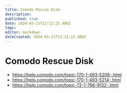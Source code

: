 ```yaml
---
title: Comodo Rescue Disk
description: 
published: true
date: 2024-05-21T12:12:22.406Z
tags: 
editor: markdown
dateCreated: 2024-05-21T12:12:22.406Z
---
```


# Comodo Rescue Disk

- <https://help.comodo.com/topic-170-1-493-5208-.html>
- <https://help.comodo.com/topic-170-1-493-5214-.html>
- <https://help.comodo.com/topic-72-1-766-9132-.html>
